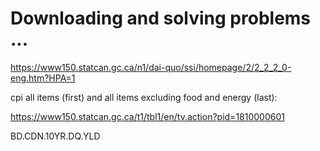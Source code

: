 # Downloading and solving problems ...

<a href="https://www150.statcan.gc.ca/n1/dai-quo/ssi/homepage/2/2_2_2_0-eng.htm?HPA=1">https://www150.statcan.gc.ca/n1/dai-quo/ssi/homepage/2/2_2_2_0-eng.htm?HPA=1</a><br>

cpi all items (first) and all items excluding food and energy (last):

<a href="https://www150.statcan.gc.ca/t1/tbl1/en/tv.action?pid=1810000601">https://www150.statcan.gc.ca/t1/tbl1/en/tv.action?pid=1810000601</a><br>

BD.CDN.10YR.DQ.YLD



